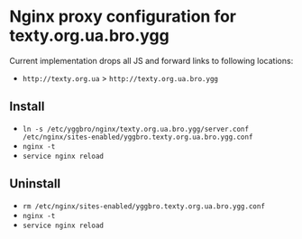 # Nginx proxy configuration for texty.org.ua.bro.ygg

Current implementation drops all JS and forward links to following locations:

* `http://texty.org.ua` > `http://texty.org.ua.bro.ygg`

## Install

* `ln -s /etc/yggbro/nginx/texty.org.ua.bro.ygg/server.conf /etc/nginx/sites-enabled/yggbro.texty.org.ua.bro.ygg.conf`
* `nginx -t`
* `service nginx reload`

## Uninstall

* `rm /etc/nginx/sites-enabled/yggbro.texty.org.ua.bro.ygg.conf`
* `nginx -t`
* `service nginx reload`